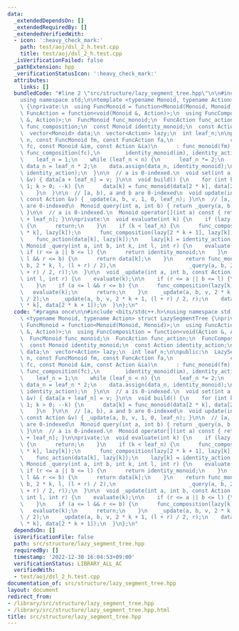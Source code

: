 ```yaml
---
data:
  _extendedDependsOn: []
  _extendedRequiredBy: []
  _extendedVerifiedWith:
  - icon: ':heavy_check_mark:'
    path: test/aoj/dsl_2_h.test.cpp
    title: test/aoj/dsl_2_h.test.cpp
  _isVerificationFailed: false
  _pathExtension: hpp
  _verificationStatusIcon: ':heavy_check_mark:'
  attributes:
    links: []
  bundledCode: "#line 2 \"src/structure/lazy_segment_tree.hpp\"\n\n#include <bits/stdc++.h>\n\
    using namespace std;\n\ntemplate <typename Monoid, typename Action> struct LazySegmentTree\
    \ {\nprivate:\n  using FuncMonoid = function<Monoid(Monoid, Monoid)>;\n  using\
    \ FuncAction = function<void(Monoid &, Action)>;\n  using FuncComposition = function<void(Action\
    \ &, Action)>;\n  FuncMonoid func_monoid;\n  FuncAction func_action;\n  FuncComposition\
    \ func_composition;\n  const Monoid identity_monoid;\n  const Action identity_action;\n\
    \  vector<Monoid> data;\n  vector<Action> lazy;\n  int leaf_n;\n\npublic:\n  LazySegmentTree(int\
    \ n, const FuncMonoid fm, const FuncAction fa,\n                  const FuncComposition\
    \ fc, const Monoid &im, const Action &ia)\n      : func_monoid(fm), func_action(fa),\
    \ func_composition(fc),\n        identity_monoid(im), identity_action(ia) {\n\
    \    leaf_n = 1;\n    while (leaf_n < n) {\n      leaf_n *= 2;\n    }\n    int\
    \ data_n = leaf_n * 2;\n    data.assign(data_n, identity_monoid);\n    lazy.assign(data_n,\
    \ identity_action);\n  }\n\n  // a is 0-indexed.\n  void set(int a, const Monoid\
    \ &v) { data[a + leaf_n] = v; }\n\n  void build() {\n    for (int k = leaf_n -\
    \ 1; k > 0; --k) {\n      data[k] = func_monoid(data[2 * k], data[2 * k + 1]);\n\
    \    }\n  }\n\n  // [a, b), a and b are 0-indexed\n  void update(int a, int b,\
    \ const Action &v) { _update(a, b, v, 1, 0, leaf_n); }\n\n  // [a, b), a and b\
    \ are 0-indexed\n  Monoid query(int a, int b) { return _query(a, b, 1, 0, leaf_n);\
    \ }\n\n  // a is 0-indexed.\n  Monoid operator[](int a) const { return data[a\
    \ + leaf_n]; }\n\nprivate:\n  void evaluate(int k) {\n    if (lazy[k] == identity_action)\
    \ {\n      return;\n    }\n    if (k < leaf_n) {\n      func_composition(lazy[2\
    \ * k], lazy[k]);\n      func_composition(lazy[2 * k + 1], lazy[k]);\n    }\n\
    \    func_action(data[k], lazy[k]);\n    lazy[k] = identity_action;\n  }\n\n \
    \ Monoid _query(int a, int b, int k, int l, int r) {\n    evaluate(k);\n\n   \
    \ if (r <= a || b <= l) {\n      return identity_monoid;\n    }\n    if (a <=\
    \ l && r <= b) {\n      return data[k];\n    }\n    return func_monoid(_query(a,\
    \ b, 2 * k, l, (l + r) / 2),\n                       _query(a, b, 2 * k + 1, (l\
    \ + r) / 2, r));\n  }\n\n  void _update(int a, int b, const Action &v, int k,\
    \ int l, int r) {\n    evaluate(k);\n\n    if (r <= a || b <= l) {\n      return;\n\
    \    }\n    if (a <= l && r <= b) {\n      func_composition(lazy[k], v);\n   \
    \   evaluate(k);\n      return;\n    }\n    _update(a, b, v, 2 * k, l, (l + r)\
    \ / 2);\n    _update(a, b, v, 2 * k + 1, (l + r) / 2, r);\n    data[k] = func_monoid(data[2\
    \ * k], data[2 * k + 1]);\n  }\n};\n"
  code: "#pragma once\n\n#include <bits/stdc++.h>\nusing namespace std;\n\ntemplate\
    \ <typename Monoid, typename Action> struct LazySegmentTree {\nprivate:\n  using\
    \ FuncMonoid = function<Monoid(Monoid, Monoid)>;\n  using FuncAction = function<void(Monoid\
    \ &, Action)>;\n  using FuncComposition = function<void(Action &, Action)>;\n\
    \  FuncMonoid func_monoid;\n  FuncAction func_action;\n  FuncComposition func_composition;\n\
    \  const Monoid identity_monoid;\n  const Action identity_action;\n  vector<Monoid>\
    \ data;\n  vector<Action> lazy;\n  int leaf_n;\n\npublic:\n  LazySegmentTree(int\
    \ n, const FuncMonoid fm, const FuncAction fa,\n                  const FuncComposition\
    \ fc, const Monoid &im, const Action &ia)\n      : func_monoid(fm), func_action(fa),\
    \ func_composition(fc),\n        identity_monoid(im), identity_action(ia) {\n\
    \    leaf_n = 1;\n    while (leaf_n < n) {\n      leaf_n *= 2;\n    }\n    int\
    \ data_n = leaf_n * 2;\n    data.assign(data_n, identity_monoid);\n    lazy.assign(data_n,\
    \ identity_action);\n  }\n\n  // a is 0-indexed.\n  void set(int a, const Monoid\
    \ &v) { data[a + leaf_n] = v; }\n\n  void build() {\n    for (int k = leaf_n -\
    \ 1; k > 0; --k) {\n      data[k] = func_monoid(data[2 * k], data[2 * k + 1]);\n\
    \    }\n  }\n\n  // [a, b), a and b are 0-indexed\n  void update(int a, int b,\
    \ const Action &v) { _update(a, b, v, 1, 0, leaf_n); }\n\n  // [a, b), a and b\
    \ are 0-indexed\n  Monoid query(int a, int b) { return _query(a, b, 1, 0, leaf_n);\
    \ }\n\n  // a is 0-indexed.\n  Monoid operator[](int a) const { return data[a\
    \ + leaf_n]; }\n\nprivate:\n  void evaluate(int k) {\n    if (lazy[k] == identity_action)\
    \ {\n      return;\n    }\n    if (k < leaf_n) {\n      func_composition(lazy[2\
    \ * k], lazy[k]);\n      func_composition(lazy[2 * k + 1], lazy[k]);\n    }\n\
    \    func_action(data[k], lazy[k]);\n    lazy[k] = identity_action;\n  }\n\n \
    \ Monoid _query(int a, int b, int k, int l, int r) {\n    evaluate(k);\n\n   \
    \ if (r <= a || b <= l) {\n      return identity_monoid;\n    }\n    if (a <=\
    \ l && r <= b) {\n      return data[k];\n    }\n    return func_monoid(_query(a,\
    \ b, 2 * k, l, (l + r) / 2),\n                       _query(a, b, 2 * k + 1, (l\
    \ + r) / 2, r));\n  }\n\n  void _update(int a, int b, const Action &v, int k,\
    \ int l, int r) {\n    evaluate(k);\n\n    if (r <= a || b <= l) {\n      return;\n\
    \    }\n    if (a <= l && r <= b) {\n      func_composition(lazy[k], v);\n   \
    \   evaluate(k);\n      return;\n    }\n    _update(a, b, v, 2 * k, l, (l + r)\
    \ / 2);\n    _update(a, b, v, 2 * k + 1, (l + r) / 2, r);\n    data[k] = func_monoid(data[2\
    \ * k], data[2 * k + 1]);\n  }\n};\n"
  dependsOn: []
  isVerificationFile: false
  path: src/structure/lazy_segment_tree.hpp
  requiredBy: []
  timestamp: '2022-12-30 16:04:53+09:00'
  verificationStatus: LIBRARY_ALL_AC
  verifiedWith:
  - test/aoj/dsl_2_h.test.cpp
documentation_of: src/structure/lazy_segment_tree.hpp
layout: document
redirect_from:
- /library/src/structure/lazy_segment_tree.hpp
- /library/src/structure/lazy_segment_tree.hpp.html
title: src/structure/lazy_segment_tree.hpp
---
```

